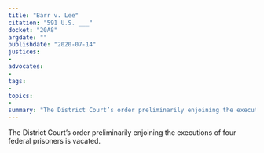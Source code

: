 ```yaml
---
title: "Barr v. Lee"
citation: "591 U.S. ___"
docket: "20A8"
argdate: ""
publishdate: "2020-07-14"
justices:
- 
advocates:
- 
tags:
- 
topics:
- 
summary: "The District Court’s order preliminarily enjoining the executions of four federal prisoners is vacated."
---
```

The District Court’s order preliminarily enjoining the executions of four federal prisoners is vacated.
